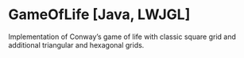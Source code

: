 # GameOfLife [Java, LWJGL]	
Implementation of Conway’s game of life with classic square grid and additional triangular and hexagonal grids.


